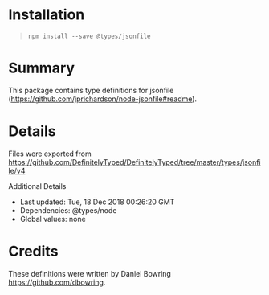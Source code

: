 # Installation
> `npm install --save @types/jsonfile`

# Summary
This package contains type definitions for jsonfile (https://github.com/jprichardson/node-jsonfile#readme).

# Details
Files were exported from https://github.com/DefinitelyTyped/DefinitelyTyped/tree/master/types/jsonfile/v4

Additional Details
 * Last updated: Tue, 18 Dec 2018 00:26:20 GMT
 * Dependencies: @types/node
 * Global values: none

# Credits
These definitions were written by Daniel Bowring <https://github.com/dbowring>.
